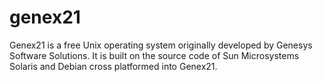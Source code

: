 # genex21
Genex21 is a free Unix operating system originally developed by Genesys Software Solutions. It is built on the source code of  Sun Microsystems Solaris and Debian cross platformed into Genex21.
